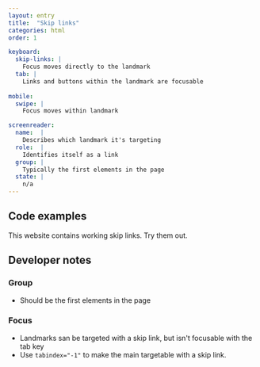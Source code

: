 ```yaml
---
layout: entry
title:  "Skip links"
categories: html
order: 1

keyboard:
  skip-links: |
    Focus moves directly to the landmark
  tab: |
    Links and buttons within the landmark are focusable
      
mobile:
  swipe: |
    Focus moves within landmark

screenreader:
  name:  |
    Describes which landmark it's targeting
  role:  |
    Identifies itself as a link
  group: |
    Typically the first elements in the page
  state: |
    n/a
---
```


## Code examples

This website contains working skip links. Try them out.


## Developer notes

### Group

- Should be the first elements in the page

### Focus

- Landmarks san be targeted with a skip link, but isn't focusable with the tab key
- Use `tabindex="-1"` to make the main targetable with a skip link.


